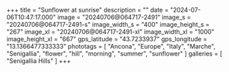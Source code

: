 +++
title = "Sunflower at sunrise"
description = ""
date = "2024-07-06T10:47:17.000"
image = "20240706@064717-2491"
image_s = "20240706@064717-2491-s"
image_width_s = "400"
image_height_s = "267"
image_xl = "20240706@064717-2491-xl"
image_width_xl = "1000"
image_height_xl = "667"
gps_latitude = "43.7233937"
gps_longitude = "13.1366477333333"
phototags = [ "Ancona", "Europe", "Italy", "Marche", "Senigallia", "flower", "hill", "morning", "summer", "sunflower" ]
galleries = [ "Senigallia Hills" ]
+++
